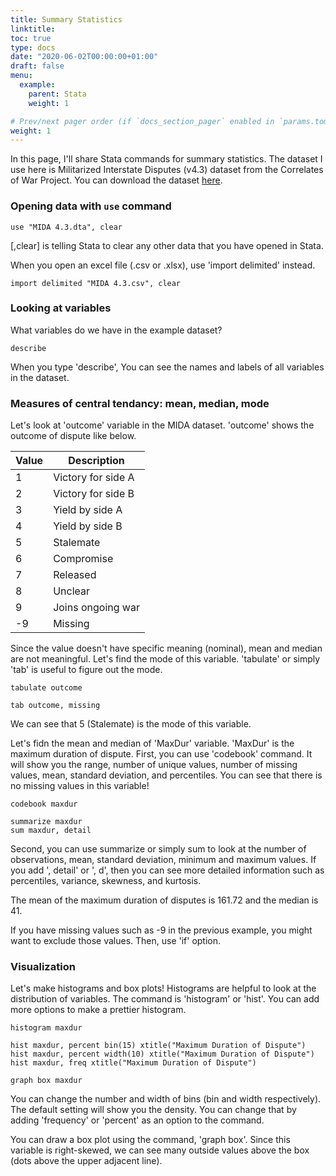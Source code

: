 ```yaml
---
title: Summary Statistics
linktitle: 
toc: true
type: docs
date: "2020-06-02T00:00:00+01:00"
draft: false
menu:
  example:
    parent: Stata
    weight: 1

# Prev/next pager order (if `docs_section_pager` enabled in `params.toml`)
weight: 1
---
```


In this page, I'll share Stata commands for summary statistics. The dataset I use here is Militarized Interstate Disputes (v4.3) dataset from the Correlates of War Project. You can download the dataset [here](https://correlatesofwar.org/data-sets/MIDs).


### Opening data with `use` command

```{stata}
use "MIDA 4.3.dta", clear
```

[,clear] is telling Stata to clear any other data that you have opened in Stata. 

When you open an excel file (.csv or .xlsx), use 'import delimited' instead.

```{stata}
import delimited "MIDA 4.3.csv", clear 
```

### Looking at variables

What variables do we have in the example dataset?

```{stata}
describe
```
When you type 'describe', You can see the names and labels of all variables in the dataset. 


### Measures of central tendancy: mean, median, mode

Let's look at 'outcome' variable in the MIDA dataset. 'outcome' shows the outcome of dispute like below. 

|Value| Description |
| --- | --- |
|1 | Victory for side A |
|2 | Victory for side B |
|3 | Yield by side A  |
|4 | Yield by side B  |
|5 | Stalemate  |
|6 | Compromise  |
|7 | Released  |
|8 | Unclear  |
|9 | Joins ongoing war  |
|-9| Missing  |

Since the value doesn't have specific meaning (nominal), mean and median are not meaningful. Let's find the mode of this variable. 'tabulate' or simply 'tab' is useful to figure out the mode.

```{stata}
tabulate outcome

tab outcome, missing
```
We can see that 5 (Stalemate) is the mode of this variable. 

Let's fidn the mean and median of 'MaxDur' variable. 'MaxDur' is the maximum duration of dispute. First, you can use 'codebook' command. It will show you the range, number of unique values, number of missing values, mean, standard deviation, and percentiles. You can see that there is no missing values in this variable! 

```{stata}
codebook maxdur

summarize maxdur
sum maxdur, detail
```
Second, you can use summarize or simply sum to look at the number of observations, mean, standard deviation, minimum and maximum values. If you add ', detail' or ', d', then you can see more detailed information such as percentiles, variance, skewness, and kurtosis. 

The mean of the maximum duration of disputes is 161.72 and the median is 41. 

If you have missing values such as -9 in the previous example, you might want to exclude those values. Then, use 'if' option.


### Visualization

Let's make histograms and box plots! Histograms are helpful to look at the distribution of variables. The command is 'histogram' or 'hist'. You can add more options to make a prettier histogram.

```{stata}
histogram maxdur

hist maxdur, percent bin(15) xtitle("Maximum Duration of Dispute")
hist maxdur, percent width(10) xtitle("Maximum Duration of Dispute")
hist maxdur, freq xtitle("Maximum Duration of Dispute")

graph box maxdur
```
You can change the number and width of bins (bin and width respectively). The default setting will show you the density. You can change that by adding 'frequency' or 'percent' as an option to the command. 

You can draw a box plot using the command, 'graph box'. Since this variable is right-skewed, we can see many outside values above the box (dots above the upper adjacent line).
